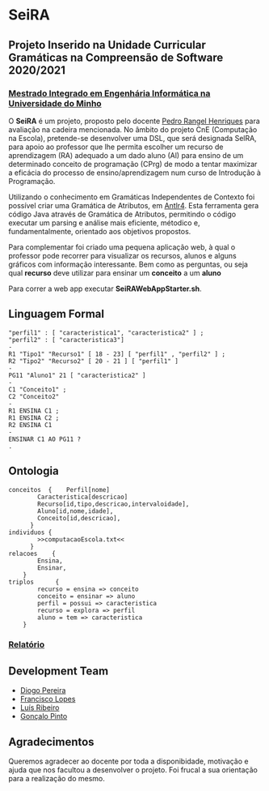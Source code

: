 # SeiRA
## Projeto Inserido na Unidade Curricular Gramáticas na Compreensão de Software 2020/2021
### [Mestrado Integrado em Engenhária Informática na Universidade do Minho](https://miei.di.uminho.pt/)

O **SeiRA** é um projeto, proposto pelo docente [Pedro Rangel Henriques](http://algoritmi.uminho.pt/member-profile/pedro-manuel-rangel-santos-henriques/0000187/) para avaliação na cadeira mencionada. No âmbito do projeto CnE (Computação na Escola), pretende-se desenvolver uma DSL, que será designada SelRA, para apoio ao professor que lhe permita escolher um recurso de aprendizagem (RA) adequado a um dado aluno
(Al) para ensino de um determinado conceito de programação (CPrg) de modo a tentar maximizar a eficácia do
processo de ensino/aprendizagem num curso de Introdução à Programação.

Utilizando o conhecimento em Gramáticas Independentes de Contexto foi possível criar uma Gramática de Atributos, em [Antlr4](https://www.antlr.org/). Esta ferramenta gera código Java através de Gramática de Atributos, permitindo o código executar um parsing e análise mais eficiente, métodico e, fundamentalmente, orientado aos objetivos propostos. 

Para complementar foi criado uma pequena aplicação web, à qual o professor pode recorrer para visualizar os recursos, alunos e alguns gráficos com informação interessante. Bem como as perguntas, ou seja qual **recurso** deve utilizar para ensinar um **conceito** a um **aluno**


Para correr a web app executar **SeiRAWebAppStarter.sh**.

## Linguagem Formal
```
"perfil1" : [ "caracteristica1", "caracteristica2" ] ;
"perfil2" : [ "caracteristica3"]
-
R1 "Tipo1" "Recurso1" [ 18 - 23] [ "perfil1" , "perfil2" ] ;
R2 "Tipo2" "Recurso2" [ 20 - 21 ] [ "perfil1" ]
-
PG11 "Aluno1" 21 [ "caracteristica2" ]
-
C1 "Conceito1" ;
C2 "Conceito2"
-
R1 ENSINA C1 ;
R1 ENSINA C2 ;
R2 ENSINA C1
-
ENSINAR C1 AO PG11 ?
. 
```

## Ontologia
```
conceitos  { 	Perfil[nome]
		Caracteristica[descricao]
		Recurso[id,tipo,descricao,intervaloidade], 
		Aluno[id,nome,idade],  
		Conceito[id,descricao], 
	  }
individuos { 
		>>computacaoEscola.txt<<
	  }
relacoes    { 
		Ensina,
		Ensinar, 	
	}
triplos      { 	
		recurso = ensina => conceito 
		conceito = ensinar => aluno
		perfil = possui => caracteristica
		recurso = explora => perfil
		aluno = tem => caracteristica
 	}
```

### [Relatório](https://github.com/chico2911/SeiRA/tree/master/Docs/Relatório_Grupo10_Projeto1_GCS.pdf)

## Development Team

* [Diogo Pereira](https://github.com/dpereira7)
* [Francisco Lopes](https://github.com/chico2911)
* [Luís Ribeiro](https://github.com/luis1ribeiro)
* [Gonçalo Pinto](https://github.com/GRP99)

## Agradecimentos

Queremos agradecer ao docente por toda a disponibidade, motivação e ajuda que nos facultou a desenvolver o projeto. Foi frucal a sua orientação para a realização do mesmo.